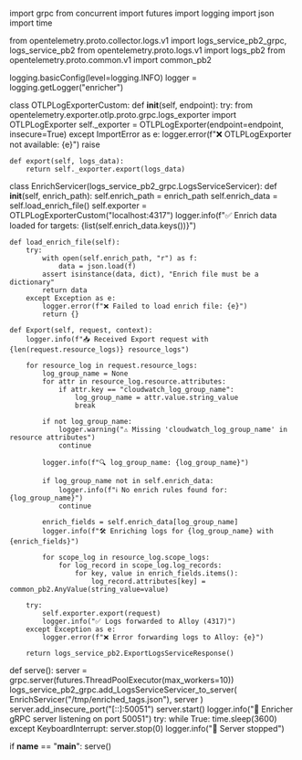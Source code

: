 import grpc
from concurrent import futures
import logging
import json
import time

from opentelemetry.proto.collector.logs.v1 import logs_service_pb2_grpc, logs_service_pb2
from opentelemetry.proto.logs.v1 import logs_pb2
from opentelemetry.proto.common.v1 import common_pb2

logging.basicConfig(level=logging.INFO)
logger = logging.getLogger("enricher")

class OTLPLogExporterCustom:
    def __init__(self, endpoint):
        try:
            from opentelemetry.exporter.otlp.proto.grpc.logs_exporter import OTLPLogExporter
            self._exporter = OTLPLogExporter(endpoint=endpoint, insecure=True)
        except ImportError as e:
            logger.error(f"❌ OTLPLogExporter not available: {e}")
            raise

    def export(self, logs_data):
        return self._exporter.export(logs_data)

class EnrichServicer(logs_service_pb2_grpc.LogsServiceServicer):
    def __init__(self, enrich_path):
        self.enrich_path = enrich_path
        self.enrich_data = self.load_enrich_file()
        self.exporter = OTLPLogExporterCustom("localhost:4317")
        logger.info(f"✅ Enrich data loaded for targets: {list(self.enrich_data.keys())}")

    def load_enrich_file(self):
        try:
            with open(self.enrich_path, "r") as f:
                data = json.load(f)
            assert isinstance(data, dict), "Enrich file must be a dictionary"
            return data
        except Exception as e:
            logger.error(f"❌ Failed to load enrich file: {e}")
            return {}

    def Export(self, request, context):
        logger.info(f"📥 Received Export request with {len(request.resource_logs)} resource_logs")

        for resource_log in request.resource_logs:
            log_group_name = None
            for attr in resource_log.resource.attributes:
                if attr.key == "cloudwatch_log_group_name":
                    log_group_name = attr.value.string_value
                    break

            if not log_group_name:
                logger.warning("⚠️ Missing 'cloudwatch_log_group_name' in resource attributes")
                continue

            logger.info(f"🔍 log_group_name: {log_group_name}")

            if log_group_name not in self.enrich_data:
                logger.info(f"ℹ️ No enrich rules found for: {log_group_name}")
                continue

            enrich_fields = self.enrich_data[log_group_name]
            logger.info(f"🛠️ Enriching logs for {log_group_name} with {enrich_fields}")

            for scope_log in resource_log.scope_logs:
                for log_record in scope_log.log_records:
                    for key, value in enrich_fields.items():
                        log_record.attributes[key] = common_pb2.AnyValue(string_value=value)

        try:
            self.exporter.export(request)
            logger.info("✅ Logs forwarded to Alloy (4317)")
        except Exception as e:
            logger.error(f"❌ Error forwarding logs to Alloy: {e}")

        return logs_service_pb2.ExportLogsServiceResponse()

def serve():
    server = grpc.server(futures.ThreadPoolExecutor(max_workers=10))
    logs_service_pb2_grpc.add_LogsServiceServicer_to_server(
        EnrichServicer("/tmp/enriched_tags.json"),
        server
    )
    server.add_insecure_port("[::]:50051")
    server.start()
    logger.info("🚀 Enricher gRPC server listening on port 50051")
    try:
        while True:
            time.sleep(3600)
    except KeyboardInterrupt:
        server.stop(0)
        logger.info("🛑 Server stopped")

if __name__ == "__main__":
    serve()
